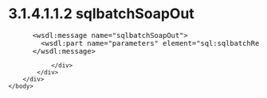 <html dir="LTR" xmlns:mshelp="http://msdn.microsoft.com/mshelp" xmlns:ddue="http://ddue.schemas.microsoft.com/authoring/2003/5" xmlns:xlink="http://www.w3.org/1999/xlink" xmlns:tool="http://www.microsoft.com/tooltip">
    <head>
        <meta http-equiv="Content-Type" content="text/html; CHARSET=utf-8"></meta>
        <meta name="save" content="history"></meta>
        <title>3.1.4.1.1.2 sqlbatchSoapOut</title>
        <xml>
            <mshelp:toctitle title="3.1.4.1.1.2 sqlbatchSoapOut"></mshelp:toctitle>
            <mshelp:rltitle title="[MS-SSNWS]: sqlbatchSoapOut"></mshelp:rltitle>
            <mshelp:keyword index="A" term="077ad378-836f-48af-969b-c42256ce4dc9"></mshelp:keyword>
            <mshelp:attr name="DCSext.ContentType" value="open specification"></mshelp:attr>
            <mshelp:attr name="AssetID" value="077ad378-836f-48af-969b-c42256ce4dc9"></mshelp:attr>
            <mshelp:attr name="TopicType" value="kbRef"></mshelp:attr>
            <mshelp:attr name="DCSext.Title" value="[MS-SSNWS]: sqlbatchSoapOut" />
        </xml>
    </head>
    <body>
        <div id="header">
            <h1 class="heading">3.1.4.1.1.2 sqlbatchSoapOut</h1>
        </div>
        <div id="mainSection">
            <div id="mainBody">
                <div id="allHistory" class="saveHistory"></div>
                <div id="sectionSection0" class="section" name="collapseableSection">
                    

<dl>
<dd>
<div><pre> &lt;wsdl:message name=&quot;sqlbatchSoapOut&quot;&gt;
   &lt;wsdl:part name=&quot;parameters&quot; element=&quot;sql:sqlbatchResponse&quot;/&gt;
 &lt;/wsdl:message&gt;
</pre></div>
</dd></dl>


                </div>
            </div>
        </div>
    </body>
</html>